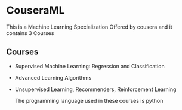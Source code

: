 # CouseraML

This is a Machine Learning Specialization Offered by cousera and it contains 3 Courses

## Courses

- Supervised Machine Learning: Regression and Classification
- Advanced Learning Algorithms
- Unsupervised Learning, Recommenders, Reinforcement Learning

  The programming language used in these courses is python


